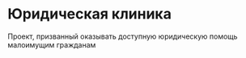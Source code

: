 # Юридическая клиника

Проект, призванный оказывать доступную юридическую помощь малоимущим гражданам
